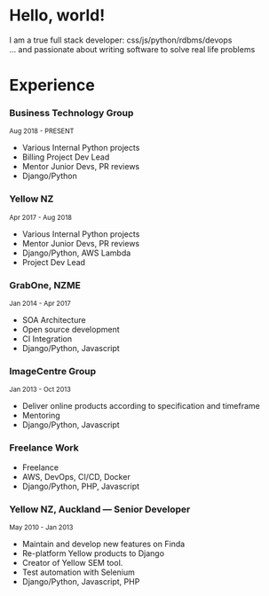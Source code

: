 # Hello, world!
I am a true full stack developer: css/js/python/rdbms/devops  
... and passionate about writing software to solve real life problems


# Experience

### Business Technology Group
<sup>Aug 2018 - PRESENT</sup>
  - Various Internal Python projects
  - Billing Project Dev Lead
  - Mentor Junior Devs, PR reviews
  - Django/Python

### Yellow NZ
<sup>Apr 2017 - Aug 2018</sup>
  - Various Internal Python projects
  - Mentor Junior Devs, PR reviews
  - Django/Python, AWS Lambda
  - Project Dev Lead

### GrabOne, NZME
<sup>Jan 2014 - Apr 2017</sup>
  - SOA Architecture 
  - Open source development
  - CI Integration
  - Django/Python, Javascript

### ImageCentre Group
<sup>Jan 2013 - Oct 2013</sup>
  - Deliver online products according to specification and timeframe
  - Mentoring
  - Django/Python, Javascript

### Freelance Work
  - Freelance
  - AWS, DevOps, CI/CD, Docker
  - Django/Python, PHP, Javascript

### Yellow NZ, Auckland — Senior Developer
<sup>May 2010 - Jan 2013</sup>
  - Maintain and develop new features on Finda
  - Re-platform Yellow products to Django
  - Creator of Yellow SEM tool.
  - Test automation with Selenium
  - Django/Python, Javascript, PHP


